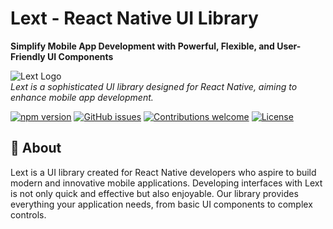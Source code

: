 # Lext - React Native UI Library

**Simplify Mobile App Development with Powerful, Flexible, and User-Friendly UI Components**

![Lext Logo](cover.jpg)  
*Lext is a sophisticated UI library designed for React Native, aiming to enhance mobile app development.*

[![npm version](https://img.shields.io/npm/v/@lextdev/core.svg?style=flat)](https://www.npmjs.com/package/@lextdev/core)
[![GitHub issues](https://img.shields.io/github/issues/lextdev/lext)](https://github.com/lextdev/lext/issues)
[![Contributions welcome](https://img.shields.io/badge/contributions-welcome-orange.svg)](https://github.com/lextdev/lext/pulls)
[![License](https://img.shields.io/badge/license-MIT-blue.svg)](https://opensource.org/licenses/MIT)

## 🚀 About

Lext is a UI library created for React Native developers who aspire to build modern and innovative mobile applications. Developing interfaces with Lext is not only quick and effective but also enjoyable. Our library provides everything your application needs, from basic UI components to complex controls.
